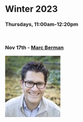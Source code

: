 # Winter 2023
### Thursdays, 11:00am-12:20pm

<br>

### Nov 17th - [Marc Berman](https://github.com/uchicago-computation-workshop/Winter2023/tree/main/01_12_Berman)
<div><img src="https://github.com/uchicago-computation-workshop/Winter2023/blob/main/01_12_Berman/Berman_v20%20copy.jpeg" width="180" height="200"></div>
